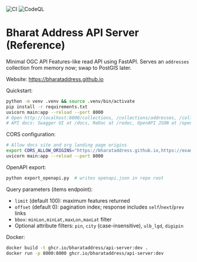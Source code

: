 ![CI](https://github.com/BharatAddress/api-server/actions/workflows/ci.yml/badge.svg)
![CodeQL](https://github.com/BharatAddress/api-server/actions/workflows/codeql.yml/badge.svg)

# Bharat Address API Server (Reference)

Minimal OGC API Features-like read API using FastAPI. Serves an `addresses` collection from memory now; swap to PostGIS later.

Website: https://bharataddress.github.io

Quickstart:

```bash
python -m venv .venv && source .venv/bin/activate
pip install -r requirements.txt
uvicorn main:app --reload --port 8000
# Open http://localhost:8000/collections, /collections/addresses, /collections/addresses/items, /conformance
# API docs: Swagger UI at /docs, ReDoc at /redoc, OpenAPI JSON at /openapi.json
```

CORS configuration:

```bash
# Allow docs site and org landing page origins
export CORS_ALLOW_ORIGINS="https://bharataddress.github.io,https://example.com"
uvicorn main:app --reload --port 8000
```

OpenAPI export:

```bash
python export_openapi.py  # writes openapi.json in repo root
```

Query parameters (items endpoint):
- `limit` (default 100): maximum features returned
- `offset` (default 0): pagination index; response includes `self`/`next`/`prev` links
- `bbox`: `minLon,minLat,maxLon,maxLat` filter
- Optional attribute filters: `pin`, `city` (case-insensitive), `ulb_lgd`, `digipin`

Docker:

```bash
docker build -t ghcr.io/bharataddress/api-server:dev .
docker run -p 8000:8000 ghcr.io/bharataddress/api-server:dev
```
